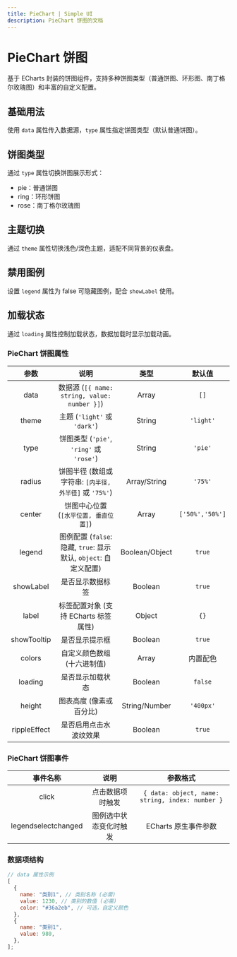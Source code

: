 ```yaml
---
title: PieChart | Simple UI
description: PieChart 饼图的文档
---
```


# PieChart 饼图

基于 ECharts 封装的饼图组件，支持多种饼图类型（普通饼图、环形图、南丁格尔玫瑰图）和丰富的自定义配置。

## 基础用法

使用 `data` 属性传入数据源，`type` 属性指定饼图类型（默认普通饼图）。

<preview path="../demo/PieChart/Basic.vue" title="基础饼图" description="基础饼图"></preview>

## 饼图类型

通过 `type` 属性切换饼图展示形式：

- pie：普通饼图
- ring：环形饼图
- rose：南丁格尔玫瑰图

<preview path="../demo/PieChart/Type.vue" title="饼图类型" description="三种饼图类型"></preview>

## 主题切换

通过 `theme` 属性切换浅色/深色主题，适配不同背景的仪表盘。

<preview path="../demo/PieChart/Theme.vue" title="主题切换" description="饼图的浅色/深色主题效果"></preview>

## 禁用图例

设置 `legend` 属性为 false 可隐藏图例，配合 `showLabel` 使用。

<preview path="../demo/PieChart/Legend.vue" title="禁用图例" description="隐藏饼图的图例信息"></preview>

## 加载状态

通过 `loading` 属性控制加载状态，数据加载时显示加载动画。

<preview path="../demo/PieChart/Loading.vue" title="加载状态" description="饼图数据加载中的效果"></preview>

### PieChart 饼图属性

|     参数     |                               说明                               |      类型      |     默认值      |
| :----------: | :--------------------------------------------------------------: | :------------: | :-------------: |
|     data     |           数据源 (`[{ name: string, value: number }]`)           |     Array      |      `[]`       |
|    theme     |                   主题 (`'light'` 或 `'dark'`)                   |     String     |    `'light'`    |
|     type     |             饼图类型 (`'pie'`, `'ring'` 或 `'rose'`)             |     String     |     `'pie'`     |
|    radius    |      饼图半径 (数组或字符串: `[内半径, 外半径]` 或 `'75%'`)      |  Array/String  |     `'75%'`     |
|    center    |              饼图中心位置 (`[水平位置, 垂直位置]`)               |     Array      | `['50%','50%']` |
|    legend    | 图例配置 (`false`: 隐藏, `true`: 显示默认, `object`: 自定义配置) | Boolean/Object |     `true`      |
|  showLabel   |                         是否显示数据标签                         |    Boolean     |     `true`      |
|    label     |               标签配置对象 (支持 ECharts 标签属性)               |     Object     |      `{}`       |
| showTooltip  |                          是否显示提示框                          |    Boolean     |     `true`      |
|    colors    |                   自定义颜色数组 (十六进制值)                    |     Array      |    内置配色     |
|   loading    |                         是否显示加载状态                         |    Boolean     |     `false`     |
|    height    |                     图表高度 (像素或百分比)                      | String/Number  |    `'400px'`    |
| rippleEffect |                      是否启用点击水波纹效果                      |    Boolean     |     `true`      |

### PieChart 饼图事件

|      事件名称       |          说明          |                    参数格式                     |
| :-----------------: | :--------------------: | :---------------------------------------------: |
|        click        |    点击数据项时触发    | `{ data: object, name: string, index: number }` |
| legendselectchanged | 图例选中状态变化时触发 |              ECharts 原生事件参数               |

### 数据项结构

```javascript
// data 属性示例
[
  {
    name: "类别1", // 类别名称 (必需)
    value: 1230, // 类别的数值 (必需)
    color: "#36a2eb", // 可选，自定义颜色
  },
  {
    name: "类别1",
    value: 980,
  },
];
```
